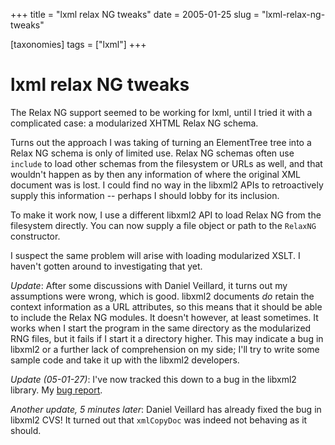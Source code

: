 +++
title = "lxml relax NG tweaks"
date = 2005-01-25
slug = "lxml-relax-ng-tweaks"

[taxonomies]
tags = ["lxml"]
+++

# lxml relax NG tweaks

The Relax NG support seemed to be working for lxml, until I tried it
with a complicated case: a modularized XHTML Relax NG schema.

Turns out the approach I was taking of turning an ElementTree tree into
a Relax NG schema is only of limited use. Relax NG schemas often use
`include` to load other schemas from the filesystem or URLs as well, and
that wouldn't happen as by then any information of where the original
XML document was is lost. I could find no way in the libxml2 APIs to
retroactively supply this information -- perhaps I should lobby for its
inclusion.

To make it work now, I use a different libxml2 API to load Relax NG from
the filesystem directly. You can now supply a file object or path to the
`RelaxNG` constructor.

I suspect the same problem will arise with loading modularized XSLT. I
haven't gotten around to investigating that yet.

*Update*: After some discussions with Daniel Veillard, it turns out my
assumptions were wrong, which is good. libxml2 documents *do* retain the
context information as a URL attributes, so this means that it should be
able to include the Relax NG modules. It doesn't however, at least
sometimes. It works when I start the program in the same directory as
the modularized RNG files, but it fails if I start it a directory
higher. This may indicate a bug in libxml2 or a further lack of
comprehension on my side; I'll try to write some sample code and take it
up with the libxml2 developers.

*Update (05-01-27)*: I've now tracked this down to a bug in the libxml2
library. My [bug
report](http://bugzilla.gnome.org/show_bug.cgi?id=165424).

*Another update, 5 minutes later*: Daniel Veillard has already fixed the
bug in libxml2 CVS! It turned out that `xmlCopyDoc` was indeed not
behaving as it should.
